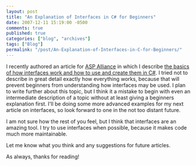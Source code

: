 ```yaml
---
layout: post
title: "An Explanation of Interfaces in C# for Beginners"
date: 2007-12-11 15:19:00 -0500
comments: true
published: true
categories: ["blog", "archives"]
tags: ["Blog"]
permalink: "/post/An-Explanation-of-Interfaces-in-C-for-Beginners/"
---
```

<!-- more -->



<p>I recently authored an article for <a href="http://aspalliance.com/" target="_blank">ASP Alliance</a> in which I describe <a href="http://aspalliance.com/1516_Understanding_Interfaces_in_C" target="_blank">the basics of how interfaces work and how to use and create them in C#</a>. I tried not to describe in great detail exactly how everything works, because that will prevent beginners from understanding how interfaces may be used. I plan to write further about this topic, but I think it a mistake to begin with even an intermediate description of a topic without at least giving a beginners explanation first. I'll be doing some more advanced examples for my next article on interfaces, so look forward to one in the not too distant future.</p>
<p>I am not sure how the rest of you feel, but I think that interfaces are an amazing tool. I try to use interfaces when possible, because it makes code much more maintainable.</p>
<p>Let me know what you think and any suggestions for future articles.</p>
<p>As always, thanks for reading!</p>
